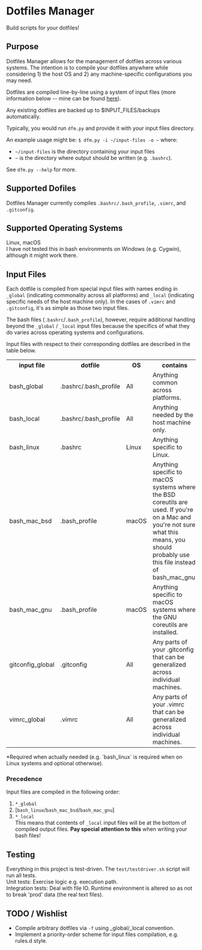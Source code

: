 # Dotfiles Manager
Build scripts for your dotfiles!

## Purpose
Dotfiles Manager allows for the management of dotfiles across various systems. The intention is to compile your dotfiles anywhere while considering 1) the host OS and 2) any machine-specific configurations you may need.

Dotfiles are compiled line-by-line using a system of input files (more information below -- mine can be found [here](https://github.com/rucker/dotfiles/tree/master/src)).

Any existing dotfiles are backed up to $INPUT_FILES/backups automatically.

Typically, you would run `dfm.py` and provide it with your input files directory.

An example usage might be: `$ dfm.py -i ~/input-files -o ~` where:  
- `~/input-files` is the directory containing your input files
- `~` is the directory where output should be written (e.g. `.bashrc`).

See `dfm.py --help` for more.

## Supported Dofiles
Dotfiles Manager currently compiles `.bashrc/.bash_profile`, `.vimrc`, and `.gitconfig`.

## Supported Operating Systems
Linux, macOS  
I have not tested this in bash environments on Windows (e.g. Cygwin), although it might work there.

## Input Files

Each dotfile is compiled from special input files with names ending in `_global` (indicating commonality across all platforms) and `_local` (indicating specific needs of the host machine only). In the cases of `.vimrc` and `.gitconfig`, it's as simple as those two input files. 

The bash files (`.bashrc`/`.bash_profile`), however, require additional handling beyond the `_global` / `_local` input files because the specifics of what they do varies across operating systems and configurations.

Input files with respect to their corresponding dotfiles are described in the table below.

<table>
    <tr>
        <th>input file</th>
        <th>dotfile</th>
        <th>OS</th>
        <th>contains</th>
        <th>required?</th>
    </tr>
    <tr>
        <td>bash_global</td>
        <td>.bashrc/.bash_profile</td>
        <td>All</td>
        <td>Anything common across platforms.</td>
        <td>Y</td>
    </tr>
    <tr>
        <td>bash_local</td>
        <td>.bashrc/.bash_profile</td>
        <td>All</td>
        <td>Anything needed by the host machine only.</td>
        <td>N</td>
    </tr>
    <tr>
        <td>bash_linux</td>
        <td>.bashrc</td>
        <td>Linux</td>
        <td>Anything specific to Linux.</td>
        <td>Y*</td>
    </tr>
    <tr>
        <td>bash_mac_bsd</td>
        <td>.bash_profile</td>
        <td>macOS</td>
        <td>Anything specific to macOS systems where the BSD coreutils are used. If you're on a Mac and you're not sure what this means, you should probably use this file instead of bash_mac_gnu.</td>
        <td>Y*</td>
    </tr>
    <tr>
        <td>bash_mac_gnu</td>
        <td>.bash_profile</td>
        <td>macOS</td>
        <td>Anything specific to macOS systems where the GNU coreutils are installed.</td>
        <td>Y*</td>
    </tr>
    <tr>
        <td>gitconfig_global</td>
        <td>.gitconfig</td>
        <td>All</td>
        <td>Any parts of your .gitconfig that can be generalized across individual machines.</td>
        <td>Y</td>
    </tr>
    <tr>
        <td>vimrc_global</td>
        <td>.vimrc</td>
        <td>All</td>
        <td>Any parts of your .vimrc that can be generalized across individual machines.</td>
        <td>Y</td>
    </tr>
</table>
*Required when actually needed (e.g. `bash_linux` is required when on Linux systems and optional otherwise).

### Precedence
Input files are compiled in the following order:  
1) `*_global`  
2) [`bash_linux`/`bash_mac_bsd`/`bash_mac_gnu`]  
3) `*_local`  
This means that contents of `_local` input files will be at the bottom of compiled output files. **Pay special attention to this** when writing your bash files!

## Testing  
Everything in this project is test-driven. The `test/testdriver.sh` script will run all tests.  
Unit tests: Exercise logic e.g. execution path.  
Integration tests: Deal with file IO. Runtime environment is altered so as not to break 'prod' data (the real text files).

## TODO / Wishlist
- Compile arbitrary dotfiles via `-f` using _global/_local convention.
- Implement a priority-order scheme for input files compilation, e.g. rules.d style.
